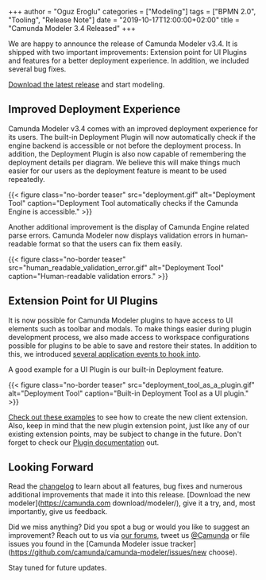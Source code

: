 +++
author = "Oguz Eroglu"
categories = ["Modeling"]
tags = ["BPMN 2.0", "Tooling", "Release Note"]
date = "2019-10-17T12:00:00+02:00"
title = "Camunda Modeler 3.4 Released"
+++

We are happy to announce the release of Camunda Modeler v3.4. It is shipped with two
important improvements: Extension point for UI Plugins and features for a better
deployment experience. In addition, we included several bug fixes.

[Download the latest release](https://camunda.com/download/modeler/) and start modeling.

<!--more-->

## Improved Deployment Experience

Camunda Modeler v3.4 comes with an improved deployment experience for its users. The built-in Deployment Plugin will now automatically check if the engine backend is accessible or not before the deployment process. In addition, the Deployment Plugin is also now capable of remembering the deployment details per diagram. We believe this will make things much easier for our users as the deployment feature is meant to be used repeatedly.

{{< figure class="no-border teaser" src="deployment.gif" alt="Deployment Tool" caption="Deployment Tool automatically checks if the Camunda Engine is accessible." >}}

Another additional improvement is the display of Camunda Engine related parse errors. Camunda Modeler now displays validation errors in human-readable format so that the users can fix them easily.

{{< figure class="no-border teaser" src="human_readable_validation_error.gif" alt="Deployment Tool" caption="Human-readable validation errors." >}}

## Extension Point for UI Plugins

It is now possible for Camunda Modeler plugins to have access to UI elements such as toolbar and modals. To make things easier during plugin development process, we also made access to workspace configurations possible for plugins to be able to save and restore their states. In addition to this, we introduced [several application events to hook into](https://github.com/camunda/camunda-modeler/blob/master/CHANGELOG.md#plugins).

A good example for a UI Plugin is our built-in Deployment feature.

{{< figure class="no-border teaser" src="deployment_tool_as_a_plugin.gif" alt="Deployment Tool" caption="Built-in Deployment Tool as a UI plugin." >}}

[Check out these examples](https://github.com/camunda/camunda-modeler/tree/develop/resources/plugins) to see how to create the new client extension. Also, keep in mind that the new plugin extension point, just like any of our existing
extension points, may be subject to change in the future. Don't forget to check our [Plugin documentation](https://github.com/camunda/camunda-modeler/tree/develop/docs/plugins) out.

## Looking Forward

Read the [changelog](https://github.com/camunda/camunda-modeler/blob/master/CHANGELOG.md#340) to learn about all features, bug fixes and numerous additional improvements that made it into this release. [Download the new modeler](https://camunda.com download/modeler/), give it a try, and, most importantly, give us feedback.

Did we miss anything? Did you spot a bug or would you like to suggest an improvement? Reach out to us via [our forums](https://forum.camunda.org/c/modeler), tweet us [@Camunda](https://twitter.com/Camunda) or file issues you found in the [Camunda Modeler issue tracker](https://github.com/camunda/camunda-modeler/issues/new choose).

Stay tuned for future updates.
